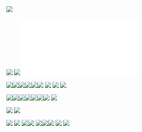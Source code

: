 ![](img/Screenshot%202025-02-19%20at%2010.39.43.png)

<!--truncate-->

![](img/Screenshot%202025-02-19%20at%2011.53.33.png)
![](img/Screenshot%202025-02-19%20at%2011.58.33.png)
![](img/Suured%20ettevõtted%20kasutavad%20tehisintellekti_est_rus.pdf)


![](img/Screenshot%202025-02-19%20at%2011.59.26.png)![](img/Screenshot%202025-02-19%20at%2012.01.25.png)![](img/Screenshot%202025-02-19%20at%2012.01.56.png)![](img/Screenshot%202025-02-19%20at%2012.03.32.png)![](img/Screenshot%202025-02-19%20at%2012.05.04.png)![](img/Screenshot%202025-02-19%20at%2012.08.34.png)
![](img/Screenshot%202025-02-19%20at%2012.07.42.png)
![](img/Screenshot%202025-02-19%20at%2012.09.27.png)
![](img/Screenshot%202025-02-19%20at%2012.08.34%201.png)





![](img/Screenshot%202025-02-19%20at%2012.11.16.png)![](img/Screenshot%202025-02-19%20at%2012.13.56.png)![](img/Screenshot%202025-02-19%20at%2012.14.24.png)![](img/Screenshot%202025-02-19%20at%2012.15.10.png)![](img/Screenshot%202025-02-19%20at%2012.15.59.png)![](img/Screenshot%202025-02-19%20at%2012.16.09.png)![](img/Screenshot%202025-02-19%20at%2012.18.42.png)
![](img/Screenshot%202025-02-19%20at%2012.19.08.png)


![](img/Screenshot%202025-02-19%20at%2012.20.16.png)
![](img/Screenshot%202025-02-19%20at%2012.21.13.png)

![](img/Screenshot%202025-02-19%20at%2012.23.27.png)
![](img/Screenshot%202025-02-19%20at%2012.24.42.png)
![](img/Screenshot%202025-02-19%20at%2012.25.34.png)![](img/Screenshot%202025-02-19%20at%2012.26.11.png)
![](img/Screenshot%202025-02-19%20at%2012.26.44.png)![](img/Screenshot%202025-02-19%20at%2012.27.31.png)![](img/Screenshot%202025-02-19%20at%2012.29.57.png)
![](img/Screenshot%202025-02-19%20at%2012.29.25.png)
![](img/Screenshot%202025-02-19%20at%2012.30.42.png)